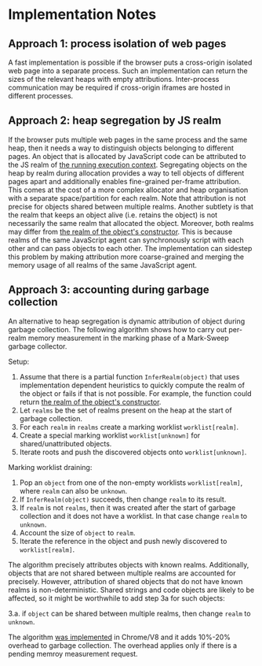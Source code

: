 # Implementation Notes

## Approach 1: process isolation of web pages
A fast implementation is possible if the browser puts a cross-origin isolated web page into a separate process.
Such an implementation can return the sizes of the relevant heaps with empty attributions.
Inter-process communication may be required if cross-origin iframes are hosted in different processes.

## Approach 2: heap segregation by JS realm
If the browser puts multiple web pages in the same process and the same heap, then it needs a way to distinguish objects belonging to different pages.
An object that is allocated by JavaScript code can be attributed to the JS realm of [the running execution context](https://www.ecma-international.org/ecma-262/10.0/index.html#running-execution-context).
Segregating objects on the heap by realm during allocation provides a way to tell objects of different pages apart and additionally enables fine-grained per-frame attribution.
This comes at the cost of a more complex allocator and heap organisation with a separate space/partition for each realm.
Note that attribution is not precise for objects shared between multiple realms.
Another subtlety is that the realm that keeps an object alive (i.e. retains the object) is not necessarily the same realm that allocated the object.
Moreover, both realms may differ from [the realm of the object's constructor](https://tc39.es/ecma262/#sec-getfunctionrealm).
This is because realms of the same JavaScript agent can synchronously script with each other and can pass objects to each other.
The implementation can sidestep this problem by making attribution more coarse-grained and merging the memory usage of all realms of the same JavaScript agent.

## Approach 3: accounting during garbage collection
An alternative to heap segregation is dynamic attribution of object during garbage collection.
The following algorithm shows how to carry out per-realm memory measurement in the marking phase of a Mark-Sweep garbage collector.

Setup:

1. Assume that there is a partial function `InferRealm(object)` that uses implementation dependent heuristics to quickly compute the realm of the object or fails if that is not possible.
For example, the function could return [the realm of the object's constructor](https://tc39.es/ecma262/#sec-getfunctionrealm).
2. Let `realms` be the set of realms present on the heap at the start of garbage collection.
3. For each `realm` in `realms` create a marking worklist `worklist[realm]`.
4. Create a special marking worklist `worklist[unknown]` for shared/unattributed objects.
5. Iterate roots and push the discovered objects onto `worklist[unknown]`.

Marking worklist draining:
1. Pop an `object` from one of the non-empty worklists `worklist[realm]`, where `realm` can also be `unknown`.
2. If `InferRealm(object)` succeeds, then change `realm` to its result.
3. If `realm` is not `realms`, then it was created after the start of garbage collection and it does not have a worklist. In that case change `realm` to `unknown`.
4. Account the size of `object` to `realm`.
5. Iterate the reference in the object and push newly discovered to `worklist[realm]`.

The algorithm precisely attributes objects with known realms.
Additionally, objects that are not shared between multiple realms are accounted for precisely.
However, attribution of shared objects that do not have known realms is non-deterministic.
Shared strings and code objects are likely to be affected, so it might be worthwhile to add step 3a for such objects:

3.a. if `object` can be shared between multiple realms, then change `realm` to `unknown`.

The algorithm [was implemented](https://bugs.chromium.org/p/chromium/issues/detail?id=973627) in Chrome/V8 and it adds 10%-20% overhead to garbage collection.
The overhead applies only if there is a pending memroy measurement request.
